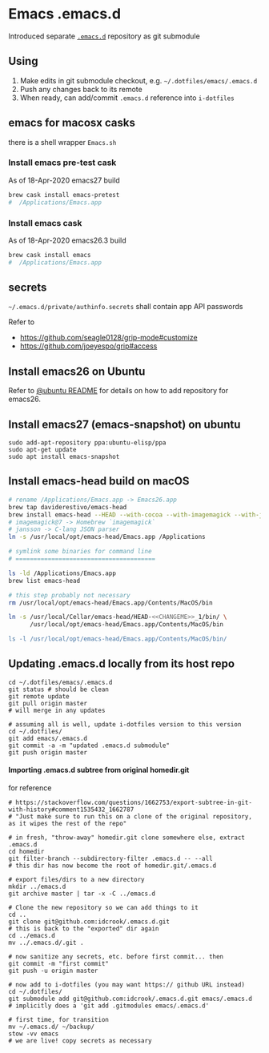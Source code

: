 Emacs .emacs.d
==============

Introduced separate [`.emacs.d`](https://github.com/idcrook/.emacs.d) repository as git submodule

Using
-----

1.	Make edits in git submodule checkout, e.g. `~/.dotfiles/emacs/.emacs.d`
2.	Push any changes back to its remote
3.	When ready, can add/commit `.emacs.d` reference into `i-dotfiles`

emacs for macosx casks
----------------------

there is a shell wrapper `Emacs.sh`

### Install emacs pre-test cask

As of 18-Apr-2020 emacs27 build

```bash
brew cask install emacs-pretest
#  /Applications/Emacs.app
```

### Install emacs cask

As of 18-Apr-2020 emacs26.3 build

```bash
brew cask install emacs
#  /Applications/Emacs.app
```

secrets
-------

`~/.emacs.d/private/authinfo.secrets` shall contain app API passwords

Refer to

-	https://github.com/seagle0128/grip-mode#customize
-	https://github.com/joeyespo/grip#access

Install emacs26 on Ubuntu
-------------------------

Refer to [@ubuntu README](../%40ubuntu/README.md#install-notes) for details on how to add repository for emacs26.

Install emacs27 (emacs-snapshot) on ubuntu
------------------------------------------

```
sudo add-apt-repository ppa:ubuntu-elisp/ppa
sudo apt-get update
sudo apt install emacs-snapshot
```

Install emacs-head build on macOS
---------------------------------

```bash
# rename /Applications/Emacs.app -> Emacs26.app
brew tap daviderestivo/emacs-head
brew install emacs-head --HEAD --with-cocoa --with-imagemagick --with-jansson
# imagemagick@7 -> Homebrew `imagemagick`
# jansson -> C-lang JSON parser
ln -s /usr/local/opt/emacs-head/Emacs.app /Applications

# symlink some binaries for command line
# =======================================

ls -ld /Applications/Emacs.app
brew list emacs-head

# this step probably not necessary
rm /usr/local/opt/emacs-head/Emacs.app/Contents/MacOS/bin

ln -s /usr/local/Cellar/emacs-head/HEAD-<<CHANGEME>>_1/bin/ \
      /usr/local/opt/emacs-head/Emacs.app/Contents/MacOS/bin

ls -l /usr/local/opt/emacs-head/Emacs.app/Contents/MacOS/bin/
```

Updating .emacs.d locally from its host repo
--------------------------------------------

```
cd ~/.dotfiles/emacs/.emacs.d
git status # should be clean
git remote update
git pull origin master
# will merge in any updates

# assuming all is well, update i-dotfiles version to this version
cd ~/.dotfiles/
git add emacs/.emacs.d
git commit -a -m "updated .emacs.d submodule"
git push origin master
```

#### Importing .emacs.d subtree from original homedir.git

for reference

```shell
# https://stackoverflow.com/questions/1662753/export-subtree-in-git-with-history#comment1535432_1662787
# "Just make sure to run this on a clone of the original repository, as it wipes the rest of the repo"

# in fresh, "throw-away" homedir.git clone somewhere else, extract .emacs.d
cd homedir
git filter-branch --subdirectory-filter .emacs.d -- --all
# this dir has now become the root of homedir.git/.emacs.d

# export files/dirs to a new directory
mkdir ../emacs.d
git archive master | tar -x -C ../emacs.d

# Clone the new repository so we can add things to it
cd ..
git clone git@github.com:idcrook/.emacs.d.git
# this is back to the "exported" dir again
cd ../emacs.d
mv ../.emacs.d/.git .

# now sanitize any secrets, etc. before first commit... then
git commit -m "first commit"
git push -u origin master

# now add to i-dotfiles (you may want https:// github URL instead)
cd ~/.dotfiles/
git submodule add git@github.com:idcrook/.emacs.d.git emacs/.emacs.d
# implicitly does a 'git add .gitmodules emacs/.emacs.d'

# first time, for transition
mv ~/.emacs.d/ ~/backup/
stow -vv emacs
# we are live! copy secrets as necessary
```
